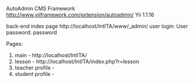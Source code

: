 AutoAdmin CMS Framework http://www.yiiframework.com/extension/autoadmin/
Yii 1.1.16

back-end index page http://localhost/IntITA/www/_admin/
user login: User
     password: password

Pages:
1. main - http://localhost/IntITA/
2. lesson - http://localhost/IntITA/index.php?r=lesson
3. teacher profile -
4. student profile - 